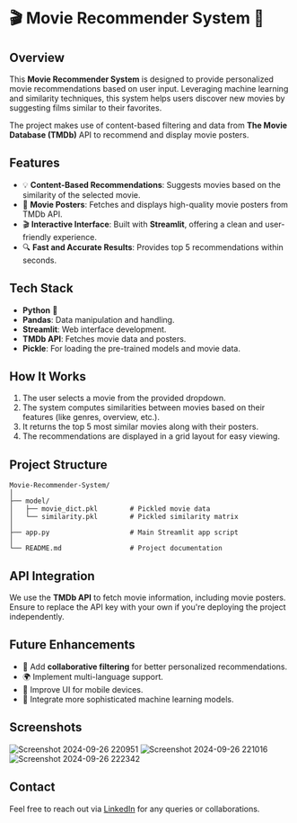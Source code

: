 # 🎬 Movie Recommender System 🎥

## Overview
This **Movie Recommender System** is designed to provide personalized movie recommendations based on user input. Leveraging machine learning and similarity techniques, this system helps users discover new movies by suggesting films similar to their favorites.

The project makes use of content-based filtering and data from **The Movie Database (TMDb)** API to recommend and display movie posters.

## Features
- 💡 **Content-Based Recommendations**: Suggests movies based on the similarity of the selected movie.
- 🌟 **Movie Posters**: Fetches and displays high-quality movie posters from TMDb API.
- 🎬 **Interactive Interface**: Built with **Streamlit**, offering a clean and user-friendly experience.
- 🔍 **Fast and Accurate Results**: Provides top 5 recommendations within seconds.

## Tech Stack
- **Python** 🐍
- **Pandas**: Data manipulation and handling.
- **Streamlit**: Web interface development.
- **TMDb API**: Fetches movie data and posters.
- **Pickle**: For loading the pre-trained models and movie data.
  
## How It Works
1. The user selects a movie from the provided dropdown.
2. The system computes similarities between movies based on their features (like genres, overview, etc.).
3. It returns the top 5 most similar movies along with their posters.
4. The recommendations are displayed in a grid layout for easy viewing.

## Project Structure
```
Movie-Recommender-System/
│
├── model/                   
│   ├── movie_dict.pkl        # Pickled movie data
│   └── similarity.pkl        # Pickled similarity matrix
│
├── app.py                    # Main Streamlit app script
│
└── README.md                 # Project documentation
```

## API Integration
We use the **TMDb API** to fetch movie information, including movie posters. Ensure to replace the API key with your own if you're deploying the project independently.

## Future Enhancements
- 🎯 Add **collaborative filtering** for better personalized recommendations.
- 🌍 Implement multi-language support.
- 📱 Improve UI for mobile devices.
- 🧠 Integrate more sophisticated machine learning models.

## Screenshots
![Screenshot 2024-09-26 220951](https://github.com/user-attachments/assets/06fdb0ba-f16c-499b-a67e-d86e8dde84f9)
![Screenshot 2024-09-26 221016](https://github.com/user-attachments/assets/af13cf23-f038-41eb-b785-d8ba8e6fecfa)
![Screenshot 2024-09-26 222342](https://github.com/user-attachments/assets/40f88d2e-3250-49d2-a6fb-313f02026c25)

## Contact
Feel free to reach out via [LinkedIn](www.linkedin.com/in/harsh-dwivedi-7a7539212) for any queries or collaborations.
